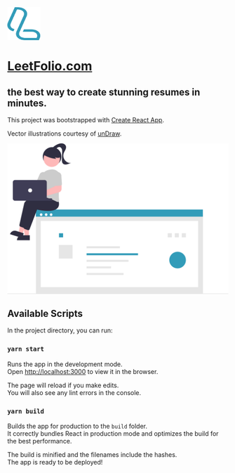<img src="https://github.com/JoHoop/leetfolio/blob/main/src/illustrations/leetfolio.svg" alt="LeetFolio Logo" width="75" height="75">

# [LeetFolio.com](https://leetfolio.com)

## the best way to create stunning resumes in minutes.

This project was bootstrapped with [Create React App](https://github.com/facebook/create-react-app).

Vector illustrations courtesy of [unDraw](https://undraw.co).

<img src="https://github.com/JoHoop/leetfolio/blob/main/src/illustrations/onlineResume.svg" alt="Resume Illustration">

## Available Scripts

In the project directory, you can run:

### `yarn start`

Runs the app in the development mode.\
Open [http://localhost:3000](http://localhost:3000) to view it in the browser.

The page will reload if you make edits.\
You will also see any lint errors in the console.

### `yarn build`

Builds the app for production to the `build` folder.\
It correctly bundles React in production mode and optimizes the build for the best performance.

The build is minified and the filenames include the hashes.\
The app is ready to be deployed!
